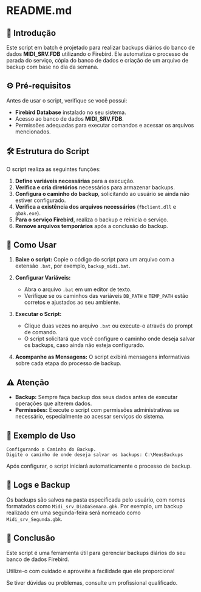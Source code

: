 # README.md

## 📜 Introdução

Este script em batch é projetado para realizar backups diários do banco de dados **MIDI_SRV.FDB** utilizando o Firebird. Ele automatiza o processo de parada do serviço, cópia do banco de dados e criação de um arquivo de backup com base no dia da semana.

## ⚙️ Pré-requisitos

Antes de usar o script, verifique se você possui:

- **Firebird Database** instalado no seu sistema.
- Acesso ao banco de dados **MIDI_SRV.FDB**.
- Permissões adequadas para executar comandos e acessar os arquivos mencionados.

## 🛠️ Estrutura do Script

O script realiza as seguintes funções:

1. **Define variáveis necessárias** para a execução.
2. **Verifica e cria diretórios** necessários para armazenar backups.
3. **Configura o caminho do backup**, solicitando ao usuário se ainda não estiver configurado.
4. **Verifica a existência dos arquivos necessários** (`fbclient.dll` e `gbak.exe`).
5. **Para o serviço Firebird**, realiza o backup e reinicia o serviço.
6. **Remove arquivos temporários** após a conclusão do backup.

## 🚀 Como Usar

1. **Baixe o script:** Copie o código do script para um arquivo com a extensão `.bat`, por exemplo, `backup_midi.bat`.

2. **Configurar Variáveis:**
   - Abra o arquivo `.bat` em um editor de texto.
   - Verifique se os caminhos das variáveis `DB_PATH` e `TEMP_PATH` estão corretos e ajustados ao seu ambiente.

3. **Executar o Script:**
   - Clique duas vezes no arquivo `.bat` ou execute-o através do prompt de comando.
   - O script solicitará que você configure o caminho onde deseja salvar os backups, caso ainda não esteja configurado.

4. **Acompanhe as Mensagens:** O script exibirá mensagens informativas sobre cada etapa do processo de backup.

## ⚠️ Atenção

- **Backup:** Sempre faça backup dos seus dados antes de executar operações que alterem dados.
- **Permissões:** Execute o script com permissões administrativas se necessário, especialmente ao acessar serviços do sistema.

## 📝 Exemplo de Uso

```plaintext
Configurando o Caminho do Backup.
Digite o caminho de onde deseja salvar os backups: C:\MeusBackups
```

Após configurar, o script iniciará automaticamente o processo de backup.

## 📂 Logs e Backup

Os backups são salvos na pasta especificada pelo usuário, com nomes formatados como `Midi_srv_DiaDaSemana.gbk`. Por exemplo, um backup realizado em uma segunda-feira será nomeado como `Midi_srv_Segunda.gbk`.

## 🎉 Conclusão

Este script é uma ferramenta útil para gerenciar backups diários do seu banco de dados Firebird. 

Utilize-o com cuidado e aproveite a facilidade que ele proporciona! 

Se tiver dúvidas ou problemas, consulte um profissional qualificado.